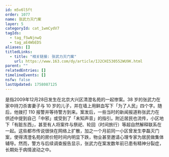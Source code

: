 ```yaml
---
id: m5v6l5ft
order: 1077
name: 张武力灭门案
layer: 5
categoryId: cat_1wmCydV7
tagIds:
  - tag_fSwNjnwQ
  - tag_aE4WbEDS
aliases: []
titledLinks:
  - title: "相关链接: 张武力灭门案"
    url: https://www.163.com/dy/article/IJ2CHI530552WU9K.html
parent: ""
relatedEntries: []
timelineEvents: []
nsfw: false
lastUpdated: 1758087125
---
```


是指2009年12月28日发生在北京大兴区清澄名苑的一起惨案。38 岁的张武力在家中持刀杀害妻子与 10 岁的儿子，并在墙上用鲜血写下「为了人民」四个字。随后，他拨打 110 报警并等待警方到来。案发后，一些当时的新闻报道称张武力在供述中提到自己「中邪」或受到了「未知声音」的指引。附近居民也流传，小区地下「有脏东西」，甚至有人将案件与祭祀、轮回（时间旅行）等超自然解释联系在一起。这些都市传说很快在网络上扩散，加之一个月前同一小区曾发生李磊灭门案，使得清澄名苑的房价短时间内明显下跌，物业甚至邀请心理专家为居民做集体辅导。然而，警方与后续调查报告显示，张武力在案发数年前已患有精神分裂症，长期处于病情波动之中。